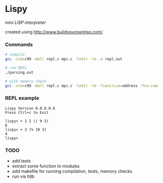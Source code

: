 # Lispy
*mini LISP interpreter*

created using http://www.buildyourownlisp.com/

### Commands
```bash
# compile
gcc -std=c99 -Wall repl.c mpc.c -ledit -lm -o repl.out

# run REPL
./parsing.out

# with memory check
gcc -std=c99 -Wall repl.c mpc.c -ledit -lm -fsanitize=address -fno-common -fno-omit-frame-pointer -o repl.out
```

### REPL example
```
Lispy Version 0.0.0.0.6
Press Ctrl+c to Exit

lispy> + 1 2 (/ 9 3)
6
lispy> + 3 (% 10 3)
4
lispy>
```

### TODO
* add tests
* extract some function to modules
* add makefile for running compilation, tests, memory checks
* run via lldb
